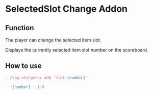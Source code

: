 # SelectedSlot Change Addon

## Function

The player can change the selected item slot.

Displays the currently selected item slot number on the scoreboard.

## How to use
```js
- /tag <targets> add "slot:[number]"

  └[number] : 1~9
```
